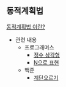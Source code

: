 ## 동적계획법
[동적계획법 이란? ](https://www.notion.so/7-95e58b4ffc10401682510e8e3f2a8de2)

- 관련 내용
  - 프로그래머스
    - [정수 삼각형](https://programmers.co.kr/learn/courses/30/lessons/43105)
    - [N으로 표현](https://programmers.co.kr/learn/courses/30/lessons/42895)
  - 백준 
    - [계단오르기](https://www.acmicpc.net/problem/2579)
